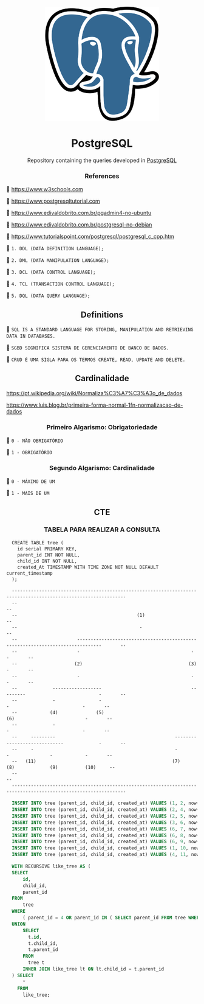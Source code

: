 <p align="center"><img height=300 width=300 src="Postgresql_elephant.svg"></p>

<h1 align="center">PostgreSQL</h1>

<p align="center">Repository containing the queries developed in <a href="https://www.postgresql.org">PostgreSQL</a></p>

<h3 align="center">References</h3>

<span>👹</span> <a href="https://www.w3schools.com">https://www.w3schools.com</a>

<span>👹</span> <a href="https://www.postgresqltutorial.com">https://www.postgresqltutorial.com</a>

<span>👹</span> <a href="https://www.edivaldobrito.com.br/pgadmin4-no-ubuntu">https://www.edivaldobrito.com.br/pgadmin4-no-ubuntu</a>

<span>👹</span> <a href="https://www.edivaldobrito.com.br/postgresql-no-debian">https://www.edivaldobrito.com.br/postgresql-no-debian</a>

<span>👹</span> <a href="https://www.tutorialspoint.com/postgresql/postgresql_c_cpp.htm">https://www.tutorialspoint.com/postgresql/postgresql_c_cpp.htm</a>

<span>🧷</span> <span>`1. DDL (DATA DEFINITION LANGUAGE);`</span>

<span>🧷</span> <span>`2. DML (DATA MANIPULATION LANGUAGE);`</span>

<span>🧷</span> <span>`3. DCL (DATA CONTROL LANGUAGE);`</span>

<span>🧷</span> <span>`4. TCL (TRANSACTION CONTROL LANGUAGE);`</span>

<span>🧷</span> <span>`5. DQL (DATA QUERY LANGUAGE);`</span>

<h2 align="center">Definitions</h2>

<span>📀</span> <span>`SQL IS A STANDARD LANGUAGE FOR STORING, MANIPULATION AND RETRIEVING DATA IN DATABASES.`</span>

<span>📀</span> <span>`SGBD SIGNIFICA SISTEMA DE GERENCIAMENTO DE BANCO DE DADOS.`</span>

<span>📀</span> <span>`CRUD É UMA SIGLA PARA OS TERMOS CREATE, READ, UPDATE AND DELETE.`</span>

<h2 align="center">Cardinalidade</h2>

<a href="https://pt.wikipedia.org/wiki/Normaliza%C3%A7%C3%A3o_de_dados">https://pt.wikipedia.org/wiki/Normaliza%C3%A7%C3%A3o_de_dados</a>

<a href="https://www.luis.blog.br/primeira-forma-normal-1fn-normalizacao-de-dados">https://www.luis.blog.br/primeira-forma-normal-1fn-normalizacao-de-dados</a>

<h3 align="center">Primeiro Algarismo: Obrigatoriedade</h3>

🌂 `0 - NÃO OBRIGATÓRIO`

🌂 `1 - OBRIGATÓRIO`

<h3 align="center">Segundo Algarismo: Cardinalidade</h3>

🌂 `0 - MÁXIMO DE UM`

🌂 `1 - MAIS DE UM`

<h2 align="center">CTE</h2>

<h3 align="center">TABELA PARA REALIZAR A CONSULTA</h3>

```
  CREATE TABLE tree (
    id serial PRIMARY KEY,
    parent_id INT NOT NULL,
    child_id INT NOT NULL,
    created_At TIMESTAMP WITH TIME ZONE NOT NULL DEFAULT current_timestamp
  );
```

```
  ----------------------------------------------------------------------------------------------------------------
  --                                                                                                            --
  --                                            (1)                                                             --
  --                                             -                                                              --
  --                      -------------------------------------------------------------------------------       --
  --                      -                                         -                                   -       --
  --                     (2)                                       (3)                                  -       --
  --                      -                                         -                                   -       --
  --             ------------------                                 ---------                           -       --
  --             -                -                                         -                           -       --
  --            (4)              (5)                                       (6)                          -       --
  --             -                                                          -                           -       --
  --     ---------                                            -----------------------------             -       --
  --     -                                                    -            -               -            -       --
  --   (11)                                                  (7)          (8)             (9)          (10)     --
  --                                                                                                            --
  ----------------------------------------------------------------------------------------------------------------
```

```sql
  INSERT INTO tree (parent_id, child_id, created_at) VALUES (1, 2, now());
  INSERT INTO tree (parent_id, child_id, created_at) VALUES (2, 4, now());
  INSERT INTO tree (parent_id, child_id, created_at) VALUES (2, 5, now());
  INSERT INTO tree (parent_id, child_id, created_at) VALUES (3, 6, now());
  INSERT INTO tree (parent_id, child_id, created_at) VALUES (6, 7, now());
  INSERT INTO tree (parent_id, child_id, created_at) VALUES (6, 8, now());
  INSERT INTO tree (parent_id, child_id, created_at) VALUES (6, 9, now());
  INSERT INTO tree (parent_id, child_id, created_at) VALUES (1, 10, now());
  INSERT INTO tree (parent_id, child_id, created_at) VALUES (4, 11, now());
```

```sql
  WITH RECURSIVE like_tree AS (
  SELECT
      id,
      child_id,
      parent_id
  FROM
      tree
  WHERE
      ( parent_id = 4 OR parent_id IN ( SELECT parent_id FROM tree WHERE child_id = 4 ) ) -- TENTAR ARRUMAR AQUI, RETORNANDO TODOS OS PARENTS
  UNION
      SELECT
        t.id,
        t.child_id,
        t.parent_id
      FROM
        tree t
      INNER JOIN like_tree lt ON lt.child_id = t.parent_id
  ) SELECT
      *
    FROM
      like_tree;
```